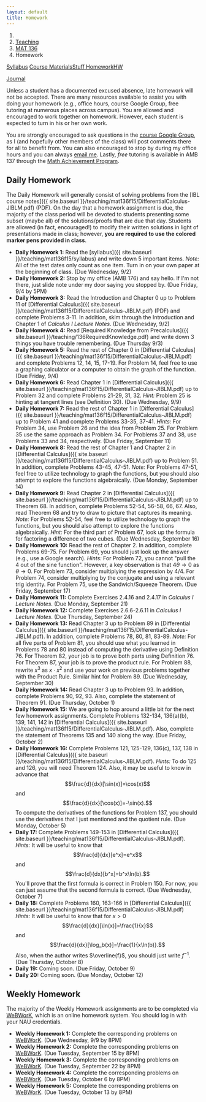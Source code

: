 ```yaml
---
layout: default
title: Homework
---
```

<ol class="breadcrumb">
  <li><a href="/"><i class="fa fa-home"></i></a></li>
  <li><a href="/teaching/">Teaching</a></li>
  <li><a href="/teaching/mat136f15">MAT 136</a></li>
  <li class="active">Homework</li>
</ol>

<div class="row">
<div class="col-xs-12">
<div class="btn-group btn-group-justified">
<a class="btn btn-default btn-success" href="{{site.baseurl}}/teaching/mat136f15/syllabus/">Syllabus</a>

<a class="btn btn-default btn-primary" href="{{site.baseurl}}/teaching/mat136f15/materials/">
<span class="hidden-xs">Course Materials</span><span class="visible-xs">Stuff</span>
</a>

<a class="btn btn-default btn-warning" href="{{site.baseurl}}/teaching/mat136f15/homework/">
<span class="hidden-xs">Homework</span><span class="visible-xs">HW</span>
</a>

<a class="btn btn-default btn-info" href="{{site.baseurl}}/teaching/mat136f15/journal/">Journal</a>
</div>
</div>
</div>

Unless a student has a documented excused absence, late homework will not be accepted.  There are many resources available to assist you with doing your homework (e.g., office hours, course Google Group, free tutoring at numerous places across campus). You are allowed and encouraged to work together on homework.  However, each student is expected to turn in his or her own work.

You are strongly encouraged to ask questions in the [course Google Group](https://groups.google.com/forum/#!forum/mat-136-google-group-fall-2015), as I (and hopefully other members of the class) will post comments there for all to benefit from.  You can also encouraged to stop by during my office hours and you can always [email me](mailto:dana.ernst@nau.edu).  Lastly, *free* tutoring is available in AMB 137 through the [Math Achievement Program](http://nau.edu/student-learning-centers/).

## Daily Homework ##

The Daily Homework will generally consist of solving problems from the [IBL course notes]({{ site.baseurl }}/teaching/mat136f15/DifferentialCalculus-JIBLM.pdf) (PDF).  On the day that a homework assignment is due, the majority of the class period will be devoted to students presenting some subset (maybe all) of the solutions/proofs that are due that day. Students are allowed (in fact, encouraged!) to modify their written solutions in light of presentations made in class; however, **you are required to use the colored marker pens provided in class**.

- **Daily Homework 1:** Read the [syllabus]({{ site.baseurl }}/teaching/mat136f15/syllabus) and write down 5 important items.  *Note:*  All of the test dates only count as one item.  Turn in on your own paper at the beginning of class. (Due Wednesday, 9/2)
- **Daily Homework 2:** Stop by my office (AMB 176) and say hello. If I'm not there, just slide note under my door saying you stopped by. (Due Friday, 9/4 by 5PM)
- **Daily Homework 3:** Read the Introduction and Chapter 0 up to Problem 11 of [Differential Calculus]({{ site.baseurl }}/teaching/mat136f15/DifferentialCalculus-JIBLM.pdf) (PDF) and complete Problems 3-11.  In addition, skim through the Introduction and Chapter 1 of *Calculus I Lecture Notes*. (Due Wednesday, 9/2)
- **Daily Homework 4:** Read [Required Knowledge from Precalculus]({{ site.baseurl }}/teaching/136RequiredKnowledge.pdf) and write down 3 things you have trouble remembering. (Due Thursday 9/3)
- **Daily Homework 5:** Read the rest of Chapter 0 in [Differential Calculus]({{ site.baseurl }}/teaching/mat136f15/DifferentialCalculus-JIBLM.pdf) and complete Problems 12, 14, 15, 17-19. For Problem 14, feel free to use a graphing calculator or a computer to obtain the graph of the function. (Due Friday, 9/4)
- **Daily Homework 6:** Read Chapter 1 in [Differential Calculus]({{ site.baseurl }}/teaching/mat136f15/DifferentialCalculus-JIBLM.pdf) up to Problem 32 and complete Problems 21-29, 31, 32. *Hint:* Problem 25 is hinting at tangent lines (see Definition 30). (Due Wednesday, 9/9)
- **Daily Homework 7:** Read the rest of Chapter 1 in [Differential Calculus]({{ site.baseurl }}/teaching/mat136f15/DifferentialCalculus-JIBLM.pdf) up to Problem 41 and complete Problems 33-35, 37-41. *Hints:* For Problem 34, use Problem 26 and the idea from Problem 25. For Problem 35 use the same approach as Problem 34. For Problems 37 and 38, use Problems 33 and 34, respectively. (Due Friday, September 11)
- **Daily Homework 8:** Read the rest of Chapter 1 and Chapter 2 in [Differential Calculus]({{ site.baseurl }}/teaching/mat136f15/DifferentialCalculus-JIBLM.pdf) up to Problem 51.  In addition, complete Problems 43-45, 47-51. *Note:* For Problems 47-51, feel free to utilize technology to graph the functions, but you should also attempt to explore the functions algebraically. (Due Monday, September 14)
- **Daily Homework 9:** Read Chapter 2 in [Differential Calculus]({{ site.baseurl }}/teaching/mat136f15/DifferentialCalculus-JIBLM.pdf) up to Theorem 68.  In addition, complete Problems 52-54, 56-58, 66, 67. Also, read Theorem 68 and try to draw to picture that captures its meaning. *Note:* For Problems 52-54, feel free to utilize technology to graph the functions, but you should also attempt to explore the functions algebraically. *Hint:* For the third part of Problem 67, look up the formula for factoring a difference of two cubes. (Due Wednesday, September 16)
- **Daily Homework 10:**  Read the rest of Chapter 2.  In addition, complete Problems 69-75. For Problem 69, you should just look up the answer (e.g., use a Google search). *Hints:* For Problem 72, you cannot "pull the 4 out of the sine function".  However, a key observation is that $4\theta\to 0$ as $\theta\to 0$. For Problem 73, consider multiplying the expression by $4/4$.  For Problem 74, consider multiplying by the conjugate and using a relevant trig identity.  For Problem 75, use the Sandwich/Squeeze Theorem. (Due Friday, September 17)
- **Daily Homework 11:** Complete Exercises 2.4.16 and 2.4.17 in *Calculus I Lecture Notes*. (Due Monday, September 21)
- **Daily Homework 12:** Complete Exercises 2.6.6-2.6.11 in *Calculus I Lecture Notes*. (Due Thursday, September 24)
- **Daily Homework 13:** Read Chapter 3 up to Problem 89 in [Differential Calculus]({{ site.baseurl }}/teaching/mat136f15/DifferentialCalculus-JIBLM.pdf).  In addition, complete Problems 78, 80, 81, 83-89. *Note:* For all five parts of Problem 81, you should use what you learned in Problems 78 and 80 instead of computing the derivative using Definition 76.  For Theorem 82, your job is to prove both parts using Definition 76.  For Theorem 87, your job is to prove the product rule. For Problem 88, rewrite $x^3$ as $x\cdot x^2$ and use your work on previous problems together with the Product Rule.  Similar hint for Problem 89. (Due Wednesday, September 30)
- **Daily Homework 14:** Read Chapter 3 up to Problem 93. In addition, complete Problems 90, 92, 93.  Also, complete the statement of Theorem 91. (Due Thursday, October 1)
- **Daily Homework 15:** We are going to hop around a little bit for the next few homework assignments.  Complete Problems 132-134, 136(a)(b), 139, 141, 142 in [Differential Calculus]({{ site.baseurl }}/teaching/mat136f15/DifferentialCalculus-JIBLM.pdf).  Also, complete the statement of Theorems 135 and 140 along the way.  (Due Friday, October 2)
- **Daily Homework 16:** Complete Problems 121, 125-129, 136(c), 137, 138 in [Differential Calculus]({{ site.baseurl }}/teaching/mat136f15/DifferentialCalculus-JIBLM.pdf).  *Hints:* To do 125 and 126, you will need Theorem 124.  Also, it may be useful to know in advance that $$\frac{d}{dx}[\sin(x)]=\cos(x)$$ and $$\frac{d}{dx}[\cos(x)]=-\sin(x).$$
To compute the derivatives of the functions for Problem 137, you should use the derivatives that I just mentioned and the quotient rule. (Due Monday, October 5)
- **Daily 17:** Complete Problems 149-153 in [Differential Calculus]({{ site.baseurl }}/teaching/mat136f15/DifferentialCalculus-JIBLM.pdf).  *Hints:* It will be useful to know that $$\frac{d}{dx}[e^x]=e^x$$ and $$\frac{d}{dx}[b^x]=b^x\ln(b).$$
You'll prove that the first formula is correct in Problem 150.  For now, you can just assume that the second formula is correct. (Due Wednesday, October 7)
- **Daily 18:** Complete Problems 160, 163-166 in [Differential Calculus]({{ site.baseurl }}/teaching/mat136f15/DifferentialCalculus-JIBLM.pdf)  *Hints:* It will be useful to know that for $x>0$ $$\frac{d}{dx}[\ln(x)]=\frac{1}{x}$$ and $$\frac{d}{dx}[\log_b(x)]=\frac{1}{x\ln(b)}.$$ Also, when the author writes $\overline{f}$, you should just write $f^{-1}$. (Due Thursday, October 8)
- **Daily 19:** Coming soon. (Due Friday, October 9)
- **Daily 20:** Coming soon. (Due Monday, October 12)

<!--
- **Daily Homework 12:** Complete Exercises 2.5.5, 2.5.6, and 2.5.8 in *Calculus I Lecture Notes*. (Due Wednesday, September 17)
- **Daily Homework 13:** Complete practice problems 4 and 5 from the Chapters 1-2 Review from *Calculus I Lecture Notes*. (Due Thursday, September 18)

- **Daily Homework 18:** Complete Problems 160, 163-166.  *Hints:* It will be useful to know that for $x>0$ $$\frac{d}{dx}[\ln(x)]=\frac{1}{x}$$ and $$\frac{d}{dx}[\log_b(x)]=\frac{1}{x\ln(b)}.$$ Also, when the author of the notes writes $\overline{f}$, you should just write $f^{-1}$. (Due Wednesday, October 1)
- **Daily Homework 19:** Complete Exercises 3.10.2 and 3.10.3 from *Calculus I Lecture Notes*. (Due Friday, October 3)
- **Daily Homework 20:** Complete Exercises 3.11.2 and 3.11.3 from *Calculus I Lecture Notes*. (Due Wednesday, October 8)
- **Daily Homework 21:** Complete any 10 problems from 15-38 in Section 3.13 of *Calculus I Lecture Notes*. (Due Thursday, October 9)
- **Daily Homework 22:** Complete all 11 parts of Exercise 4.1.6 in Section 4.1 of *Calculus I Lecture Notes*. (Due Wednesday, October 15)
- **Daily Homework 23:** Complete Problems 94, 97-100, 102, 103 in [Differential Calculus](http://teaching.danaernst.com/files/fall2014/mat136/DifferentialCalculus-JIBLM.pdf) (PDF).  Also, digest the relevant definitions nearby.  (Due Thursday, October 16)
- **Daily Homework 24:** Complete Problems 104-113 in [Differential Calculus](http://teaching.danaernst.com/files/fall2014/mat136/DifferentialCalculus-JIBLM.pdf) (PDF).  (Due Friday, October 17)
- **Daily Homework 25:** Complete Problems 114-119 in [Differential Calculus](http://teaching.danaernst.com/files/fall2014/mat136/DifferentialCalculus-JIBLM.pdf) (PDF).  (Due Monday, October 20)
- **Daily Homework 26:** Complete the following exercises.  (Due Thursday, October 23)
    1. Sketch a graph of the function with the following properties:
        - $f(-4)=2$, $f(-2)=5$, $f(-1)=2$, and $f(0)=0$
        - vertical asymptote at $x=3$ such that $\displaystyle \lim_{x \to 3^{-}}f(x)=-\infty$ and $\displaystyle \lim_{x \to 3^{+}}f(x)=\infty$
        - horizontal asymptote at $y=0$ such that $\displaystyle \lim_{x \to \infty}f(x)=0$ and $\displaystyle \lim_{x \to -\infty}f(x)=0$
        - $f'(-2)=0$ and $f'(0)=0$
        - $f'(x) >0$ on $(-\infty,-2)$
        - $f'(x)&lt; 0$ on $(-2,0)$, $(0,3)$, and $(3,\infty)$
        - $f^{\prime\prime}(-4)=0$, $f^{\prime\prime}(-1)=0$, and $f^{\prime\prime}(0)=0$
        - $f^{\prime\prime}(x) >0$ on $(-\infty, -4)$, $(-1,0)$, and $(3,\infty)$
        - $f^{\prime\prime}(x) <0$ on $(-4,-1)$ and $(0,3)$
    2. Sketch the graph of the following functions by following the algorithm we discussed in class.
        - $f(x) = \displaystyle \frac{x^2}{x-2}$
        - $g(x) = \displaystyle xe^x$
- **Daily Homework 27:** Complete the following exercises. (Due Friday, October 24)
    1. Sketch the graph of a function that is continuous on $[0,4]$, has an absolute min at 1, an absolute max at 2 and a local min at 3.
    2. Sketch the graph of a function on $[1,4]$ that has an absolute max but no absolute min.
    3. Sketch the graph of a function on $[1,4]$ that is *not* continuous but has both an absolute max and an absolute min.
    4. Find the absolute max and absolute min values of $f$ on the given interval.  You may assume the function is continuous on the interval.
        - $f(x)=3x^4-4x^3-12x^2+1$, $[-2,3]$
        - $f(x)=x-\ln(x)$, $[0.5,2]$  (You may use a calculator to evaluate $x$-values after you have the critical numbers.)
        - $f(x)=x-2\arctan(x)$, $[0,4]$
- **Daily Homework 28:** Complete corresponding problems on WeBWorK.  (Due Monday, October 27 by 8:00pm)
- **Daily Homework 29:** Complete Problems 167-169 in [Differential Calculus](http://teaching.danaernst.com/files/fall2014/mat136/DifferentialCalculus-JIBLM.pdf) (PDF). In addition, complete any 4 parts of Exercise 4.5.3 in Section 4.5 of *Calculus I Lecture Notes*. (Due Wednesday, October 29)
- **Daily Homework 30:** Complete Problems 179-183 in [Differential Calculus](http://teaching.danaernst.com/files/fall2014/mat136/DifferentialCalculus-JIBLM.pdf) (PDF). (Due Wednesday, November 5)
- **Daily Homework 31:** Complete Problems 185-197 in [Differential Calculus](http://teaching.danaernst.com/files/fall2014/mat136/DifferentialCalculus-JIBLM.pdf) (PDF). (Due Thursday, November 6)
- **Daily Homework 32:** Complete Problems 198, 200-204, 206-208 in [Differential Calculus](http://teaching.danaernst.com/files/fall2014/mat136/DifferentialCalculus-JIBLM.pdf) (PDF). (Due Friday, November 7)
- **Daily Homework 33:** Complete Problems 211-216 in [Differential Calculus](http://teaching.danaernst.com/files/fall2014/mat136/DifferentialCalculus-JIBLM.pdf) (PDF). (Due Monday, November 10)
- **Daily Homework 34:** Complete Problems 218-224 in [Differential Calculus](http://teaching.danaernst.com/files/fall2014/mat136/DifferentialCalculus-JIBLM.pdf) (PDF). (Due Thursday, November 13)
- **Daily Homework 35:** Complete Problems 225-227 in [Differential Calculus](http://teaching.danaernst.com/files/fall2014/mat136/DifferentialCalculus-JIBLM.pdf) (PDF). In addition, complete the following. (Due Thursday, November 13)
    1. Consider the integral $\displaystyle \int_0^1 3x+1\ dx$.
        - Compute the value of the integral using a limit of Riemann sums and right endpoints.
        - Verify that your answer is correct by interpreting the integral in terms of areas of geometric shapes.
    2. Compute the value of $\displaystyle \int_0^1 x^2-4x\ dx$ using a limit of Riemann sums and right endpoints.
- **Daily Homework 36:** Complete Problems 228-232 in [Differential Calculus](http://teaching.danaernst.com/files/fall2014/mat136/DifferentialCalculus-JIBLM.pdf) (PDF). (Due Monday, November 17)
- **Daily Homework 37:** Complete Problems 233-236 in [Differential Calculus](http://teaching.danaernst.com/files/fall2014/mat136/DifferentialCalculus-JIBLM.pdf) (PDF). (Due Wednesday, November 19)
- **Daily Homework 38:** Complete Exercises 5.6.5(5) and 5.6.6 in Section 5.6 of *Calculus I Lecture Notes*. In addition, complete exercises 17-19, 35, plus any 4 more from Section 5.8 of *Calculus I Lecture Notes*. (Due Thursday, November 20)
- **Daily Homework 39:** Complete Exercises 5.7.5 (replace $\sinh(x)$ with $\sin(x)$ on part 4), 5.7.7, 5.7.10, 5.7.11 in Section 5.7 of *Calculus I Lecture Notes*. (Due Friday, November 21)
- **Daily Homework 40:** Complete corresponding problems on WeBWorK. Be sure to also complete the problems on paper as we will be presenting the problems on Wednesday. (Due by 9:10am on Thursday, December 4)
-->

## Weekly Homework ##

The majority of the Weekly Homework assignments are to be completed via [WeBWorK](https://webwork.math.nau.edu/webwork2/DErnst_136), which is an online homework system. You should log in with your NAU credentials.

- **Weekly Homework 1:** Complete the corresponding problems on [WeBWorK](https://webwork.math.nau.edu/webwork2/DErnst_136). (Due Wednesday, 9/9 by 8PM)
- **Weekly Homework 2:** Complete the corresponding problems on [WeBWorK](https://webwork.math.nau.edu/webwork2/DErnst_136). (Due Tuesday, September 15 by 8PM)
- **Weekly Homework 3:** Complete the corresponding problems on [WeBWorK](https://webwork.math.nau.edu/webwork2/DErnst_136). (Due Tuesday, September 22 by 8PM)
- **Weekly Homework 4:** Complete the corresponding problems on [WeBWorK](https://webwork.math.nau.edu/webwork2/DErnst_136). (Due Tuesday, October 6 by 8PM)
- **Weekly Homework 5:** Complete the corresponding problems on [WeBWorK](https://webwork.math.nau.edu/webwork2/DErnst_136). (Due Tuesday, October 13 by 8PM)
